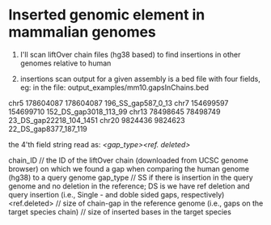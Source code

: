 # Inserted genomic element in mammalian genomes

1) I'll scan liftOver chain files (hg38 based) to find insertions in other genomes relative to human

2) insertions scan output for a given assembly is a bed file with four fields, eg:
	in the file: output_examples/mm10.gapsInChains.bed 

chr5	178604087	178604087	196_SS_gap587_0_13
chr7	154699597	154699710	152_DS_gap3018_113_99
chr13	78498645	78498749	23_DS_gap22218_104_1451
chr20	9824436	9824623	22_DS_gap8377_187_119
	
   the 4'th field string read as:	<chainID>_<gap_type>_<gap number>_<ref. deleted>_<query insertions>

   chain_ID		// the ID of the liftOver chain (downloaded from UCSC genome browser) on which we found a gap when comparing the human genome (hg38) to a query genome
   gap_type		// SS if there is insertion in the query genome and no deletion in the reference; DS is we have ref deletion and query insertion (i.e., Single - and doble sided gaps, respectively)
   <ref.deleted>	// size of chain-gap in the reference genome (i.e., gaps on the target species chain)
   <query insertions>	// size of inserted bases in the target species
